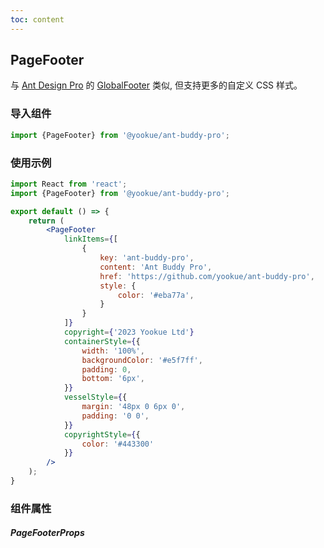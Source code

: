 ```yaml
---
toc: content
---
```


## PageFooter

与 [Ant Design Pro](https://pro.ant.design/) 的 [GlobalFooter](https://github.com/ant-design/pro-components/blob/v1/packages/layout/src/components/GlobalFooter/index.tsx) 类似, 但支持更多的自定义 CSS 样式。

### 导入组件

```jsx | pure
import {PageFooter} from '@yookue/ant-buddy-pro';
```

### 使用示例

```jsx
import React from 'react';
import {PageFooter} from '@yookue/ant-buddy-pro';

export default () => {
    return (
        <PageFooter
            linkItems={[
                {
                    key: 'ant-buddy-pro',
                    content: 'Ant Buddy Pro',
                    href: 'https://github.com/yookue/ant-buddy-pro',
                    style: {
                        color: '#eba77a',
                    }
                }
            ]}
            copyright={'2023 Yookue Ltd'}
            containerStyle={{
                width: '100%',
                backgroundColor: '#e5f7ff',
                padding: 0,
                bottom: '6px',
            }}
            vesselStyle={{
                margin: '48px 0 6px 0',
                padding: '0 0',
            }}
            copyrightStyle={{
                color: '#443300'
            }}
        />
    );
}
```

### 组件属性

##### PageFooterProps

<API src="@/layout/PageFooter/index.tsx" hideTitle></API>
